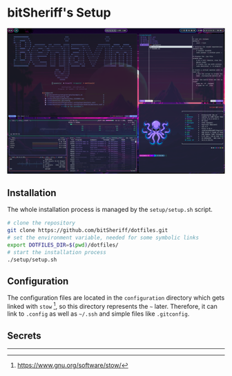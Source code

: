# bitSheriff's Setup

![](./doc/img/terminals.png)

## Installation

The whole installation process is managed by the `setup/setup.sh` script.

```sh
# clone the repository
git clone https://github.com/bitSheriff/dotfiles.git
# set the environment variable, needed for some symbolic links
export DOTFILES_DIR=$(pwd)/dotfiles/
# start the installation process
./setup/setup.sh
```

## Configuration

The configuration files are located in the `configuration` directory which gets linked with `stow` [^1], so this directory represents the `~` later. Therefore, it can link to `.config` as well as `~/.ssh` and simple files like `.gitconfig`.

## Secrets

---

[^1]: https://www.gnu.org/software/stow/
